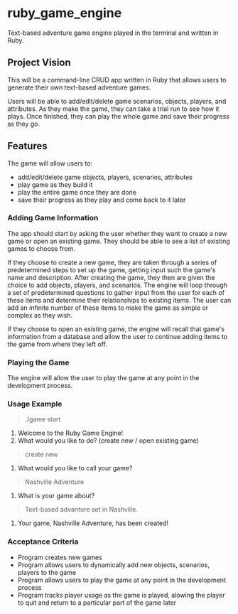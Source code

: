 # ruby_game_engine
Text-based adventure game engine played in the terminal and written in Ruby.

## Project Vision

This will be a command-line CRUD app written in Ruby that allows users to
generate their own text-based adventure games.

Users will be able to add/edit/delete game scenarios, objects, players,
and attributes. As they make the game, they can take a trial run to see
how it plays. Once finished, they can play the whole game and save their
progress as they go.

## Features

The game will allow users to:

* add/edit/delete game objects, players, scenarios, attributes
* play game as they build it
* play the entire game once they are done
* save their progress as they play and come back to it
  later

### Adding Game Information

The app should start by asking the user whether they want to create a
new game or open an existing game. They should be able to see a list of
existing games to choose from.

If they choose to create a new game, they are taken through a series of
predetermined steps to set up the game, getting input such the game's
name and description. After creating the game, they then are
given the choice to add objects, players, and scenarios. The engine will
loop through a set of predetermined questions to gather input from the
user for each of these items and determine their relationships to
existing items. The user can add an infinite number of
these items to make the game as simple or complex as they wish.

If they choose to open an existing game, the engine will recall that
game's information from a database and allow the user to continue adding
items to the game from where they left off.

### Playing the Game

The engine will allow the user to play the game at any point in the
development process.

### Usage Example

> ./game start
1. Welcome to the Ruby Game Engine!
2. What would you like to do? (create new / open existing game)
> create new
1. What would you like to call your game?
> Nashville Adventure
1. What is your game about?
> Text-based advanture set in Nashville.
1. Your game, Nashville Adventure, has been created!

### Acceptance Criteria

* Program creates new games
* Program allows users to dynamically add new objects, scenarios,
  players to the game
* Program allows users to play the game at any point in the development
  process
* Program tracks player usage as the game is played, alowing the player
  to quit and return to a particular part of the game later
